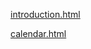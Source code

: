[introduction.html](https://raw.githack.com/fbrusch/actam_2024/main/introduction.html)

[calendar.html](https://github.com/fbrusch/actam_2024/tree/main/assets/calendar.html)
